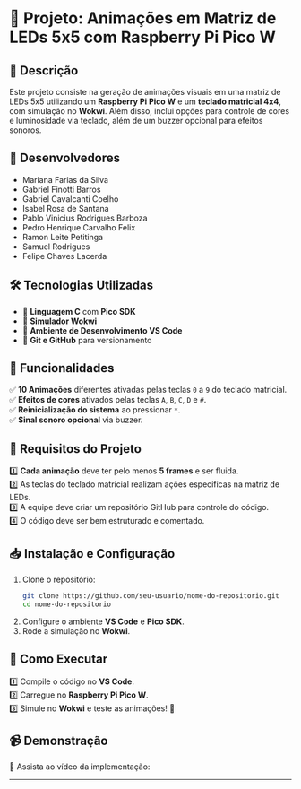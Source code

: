 # 🎇 Projeto: Animações em Matriz de LEDs 5x5 com Raspberry Pi Pico W

## 📌 Descrição
Este projeto consiste na geração de animações visuais em uma matriz de LEDs 5x5 utilizando um **Raspberry Pi Pico W** e um **teclado matricial 4x4**, com simulação no **Wokwi**. Além disso, inclui opções para controle de cores e luminosidade via teclado, além de um buzzer opcional para efeitos sonoros.
## 👥 Desenvolvedores
- Mariana Farias da Silva
- Gabriel Finotti Barros
- Gabriel Cavalcanti Coelho
- Isabel Rosa de Santana
- Pablo Vinicius Rodrigues Barboza
- Pedro Henrique Carvalho Felix
- Ramon Leite Petitinga
- Samuel Rodrigues
- Felipe Chaves Lacerda



## 🛠 Tecnologias Utilizadas
- 🔹 **Linguagem C** com **Pico SDK**
- 🔹 **Simulador Wokwi**
- 🔹 **Ambiente de Desenvolvimento VS Code**
- 🔹 **Git e GitHub** para versionamento

## 🎯 Funcionalidades
✅ **10 Animações** diferentes ativadas pelas teclas `0` a `9` do teclado matricial.<br>
✅ **Efeitos de cores** ativados pelas teclas `A`, `B`, `C`, `D` e `#`.<br>
✅ **Reinicialização do sistema** ao pressionar `*`.<br>
✅ **Sinal sonoro opcional** via buzzer.

## 📜 Requisitos do Projeto
1️⃣ **Cada animação** deve ter pelo menos **5 frames** e ser fluida.<br>
2️⃣ As teclas do teclado matricial realizam ações específicas na matriz de LEDs.<br>
3️⃣ A equipe deve criar um repositório GitHub para controle do código.<br>
4️⃣ O código deve ser bem estruturado e comentado.

## 📥 Instalação e Configuração
1. Clone o repositório:
   ```sh
   git clone https://github.com/seu-usuario/nome-do-repositorio.git
   cd nome-do-repositorio
   ```
2. Configure o ambiente **VS Code** e **Pico SDK**.
3. Rode a simulação no **Wokwi**.

## 🚀 Como Executar
1️⃣ Compile o código no **VS Code**.<br>
2️⃣ Carregue no **Raspberry Pi Pico W**.<br>
3️⃣ Simule no **Wokwi** e teste as animações! 🎉

## 📹 Demonstração
🔗 Assista ao vídeo da implementação: 

---
